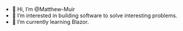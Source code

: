 - 👋 Hi, I’m @Matthew-Muir
- 👀 I’m interested in building software to solve interesting problems.
- 🌱 I’m currently learning Blazor.

<!---
Matthew-Muir/Matthew-Muir is a ✨ special ✨ repository because its `README.md` (this file) appears on your GitHub profile.
You can click the Preview link to take a look at your changes.
--->
